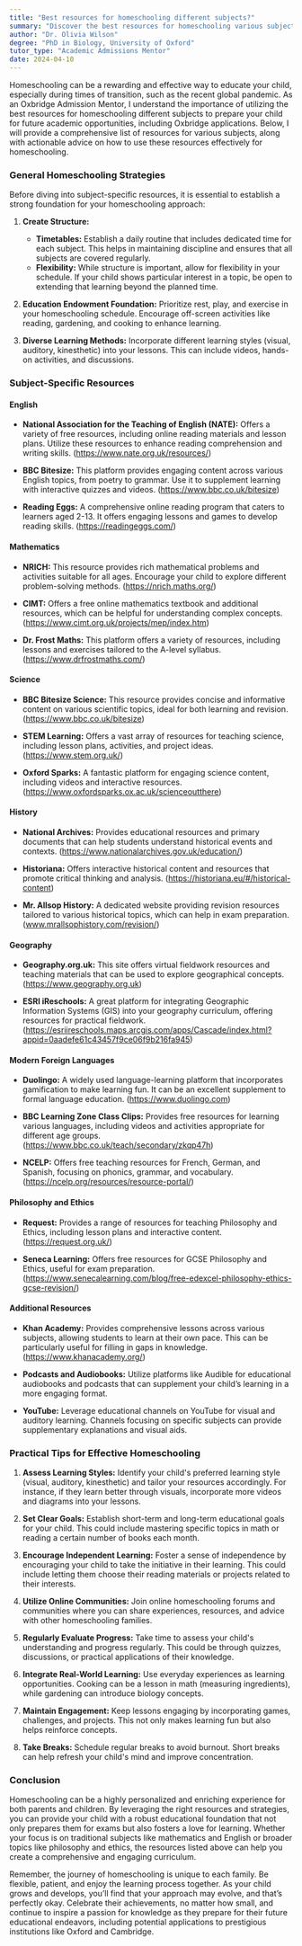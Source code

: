 ```yaml
---
title: "Best resources for homeschooling different subjects?"
summary: "Discover the best resources for homeschooling various subjects, including strategies and tips to enhance your child's learning experience effectively."
author: "Dr. Olivia Wilson"
degree: "PhD in Biology, University of Oxford"
tutor_type: "Academic Admissions Mentor"
date: 2024-04-10
---
```


Homeschooling can be a rewarding and effective way to educate your child, especially during times of transition, such as the recent global pandemic. As an Oxbridge Admission Mentor, I understand the importance of utilizing the best resources for homeschooling different subjects to prepare your child for future academic opportunities, including Oxbridge applications. Below, I will provide a comprehensive list of resources for various subjects, along with actionable advice on how to use these resources effectively for homeschooling.

### General Homeschooling Strategies

Before diving into subject-specific resources, it is essential to establish a strong foundation for your homeschooling approach:

1. **Create Structure:** 
    - **Timetables:** Establish a daily routine that includes dedicated time for each subject. This helps in maintaining discipline and ensures that all subjects are covered regularly.
    - **Flexibility:** While structure is important, allow for flexibility in your schedule. If your child shows particular interest in a topic, be open to extending that learning beyond the planned time.

2. **Education Endowment Foundation:** Prioritize rest, play, and exercise in your homeschooling schedule. Encourage off-screen activities like reading, gardening, and cooking to enhance learning.

3. **Diverse Learning Methods:** Incorporate different learning styles (visual, auditory, kinesthetic) into your lessons. This can include videos, hands-on activities, and discussions.

### Subject-Specific Resources

#### English

- **National Association for the Teaching of English (NATE):** Offers a variety of free resources, including online reading materials and lesson plans. Utilize these resources to enhance reading comprehension and writing skills. (https://www.nate.org.uk/resources/)
  
- **BBC Bitesize:** This platform provides engaging content across various English topics, from poetry to grammar. Use it to supplement learning with interactive quizzes and videos. (https://www.bbc.co.uk/bitesize)

- **Reading Eggs:** A comprehensive online reading program that caters to learners aged 2-13. It offers engaging lessons and games to develop reading skills. (https://readingeggs.com/)

#### Mathematics

- **NRICH:** This resource provides rich mathematical problems and activities suitable for all ages. Encourage your child to explore different problem-solving methods. (https://nrich.maths.org/)

- **CIMT:** Offers a free online mathematics textbook and additional resources, which can be helpful for understanding complex concepts. (https://www.cimt.org.uk/projects/mep/index.htm)

- **Dr. Frost Maths:** This platform offers a variety of resources, including lessons and exercises tailored to the A-level syllabus. (https://www.drfrostmaths.com/)

#### Science

- **BBC Bitesize Science:** This resource provides concise and informative content on various scientific topics, ideal for both learning and revision. (https://www.bbc.co.uk/bitesize)

- **STEM Learning:** Offers a vast array of resources for teaching science, including lesson plans, activities, and project ideas. (https://www.stem.org.uk/)

- **Oxford Sparks:** A fantastic platform for engaging science content, including videos and interactive resources. (https://www.oxfordsparks.ox.ac.uk/scienceoutthere)

#### History

- **National Archives:** Provides educational resources and primary documents that can help students understand historical events and contexts. (https://www.nationalarchives.gov.uk/education/)

- **Historiana:** Offers interactive historical content and resources that promote critical thinking and analysis. (https://historiana.eu/#/historical-content)

- **Mr. Allsop History:** A dedicated website providing revision resources tailored to various historical topics, which can help in exam preparation. (www.mrallsophistory.com/revision/)

#### Geography

- **Geography.org.uk:** This site offers virtual fieldwork resources and teaching materials that can be used to explore geographical concepts. (https://www.geography.org.uk)

- **ESRI iReschools:** A great platform for integrating Geographic Information Systems (GIS) into your geography curriculum, offering resources for practical fieldwork. (https://esriireschools.maps.arcgis.com/apps/Cascade/index.html?appid=0aadefe61c43457f9ce06f9b216fa945)

#### Modern Foreign Languages

- **Duolingo:** A widely used language-learning platform that incorporates gamification to make learning fun. It can be an excellent supplement to formal language education. (https://www.duolingo.com)

- **BBC Learning Zone Class Clips:** Provides free resources for learning various languages, including videos and activities appropriate for different age groups. (https://www.bbc.co.uk/teach/secondary/zkqp47h)

- **NCELP:** Offers free teaching resources for French, German, and Spanish, focusing on phonics, grammar, and vocabulary. (https://ncelp.org/resources/resource-portal/)

#### Philosophy and Ethics

- **Request:** Provides a range of resources for teaching Philosophy and Ethics, including lesson plans and interactive content. (https://request.org.uk/)

- **Seneca Learning:** Offers free resources for GCSE Philosophy and Ethics, useful for exam preparation. (https://www.senecalearning.com/blog/free-edexcel-philosophy-ethics-gcse-revision/)

#### Additional Resources

- **Khan Academy:** Provides comprehensive lessons across various subjects, allowing students to learn at their own pace. This can be particularly useful for filling in gaps in knowledge. (https://www.khanacademy.org/)

- **Podcasts and Audiobooks:** Utilize platforms like Audible for educational audiobooks and podcasts that can supplement your child’s learning in a more engaging format.

- **YouTube:** Leverage educational channels on YouTube for visual and auditory learning. Channels focusing on specific subjects can provide supplementary explanations and visual aids.

### Practical Tips for Effective Homeschooling

1. **Assess Learning Styles:** Identify your child's preferred learning style (visual, auditory, kinesthetic) and tailor your resources accordingly. For instance, if they learn better through visuals, incorporate more videos and diagrams into your lessons.

2. **Set Clear Goals:** Establish short-term and long-term educational goals for your child. This could include mastering specific topics in math or reading a certain number of books each month.

3. **Encourage Independent Learning:** Foster a sense of independence by encouraging your child to take the initiative in their learning. This could include letting them choose their reading materials or projects related to their interests.

4. **Utilize Online Communities:** Join online homeschooling forums and communities where you can share experiences, resources, and advice with other homeschooling families.

5. **Regularly Evaluate Progress:** Take time to assess your child's understanding and progress regularly. This could be through quizzes, discussions, or practical applications of their knowledge.

6. **Integrate Real-World Learning:** Use everyday experiences as learning opportunities. Cooking can be a lesson in math (measuring ingredients), while gardening can introduce biology concepts. 

7. **Maintain Engagement:** Keep lessons engaging by incorporating games, challenges, and projects. This not only makes learning fun but also helps reinforce concepts.

8. **Take Breaks:** Schedule regular breaks to avoid burnout. Short breaks can help refresh your child's mind and improve concentration.

### Conclusion

Homeschooling can be a highly personalized and enriching experience for both parents and children. By leveraging the right resources and strategies, you can provide your child with a robust educational foundation that not only prepares them for exams but also fosters a love for learning. Whether your focus is on traditional subjects like mathematics and English or broader topics like philosophy and ethics, the resources listed above can help you create a comprehensive and engaging curriculum.

Remember, the journey of homeschooling is unique to each family. Be flexible, patient, and enjoy the learning process together. As your child grows and develops, you’ll find that your approach may evolve, and that’s perfectly okay. Celebrate their achievements, no matter how small, and continue to inspire a passion for knowledge as they prepare for their future educational endeavors, including potential applications to prestigious institutions like Oxford and Cambridge.
    